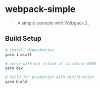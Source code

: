 # webpack-simple
> A simple example with Webpack 2.


## Build Setup

``` bash
# install dependencies
yarn install

# serve with hot reload at localhost:8080
yarn dev

# build for production with minification
yarn build
```
